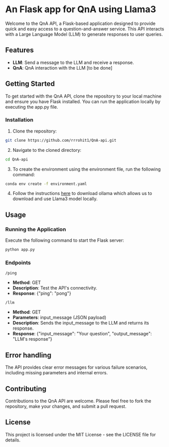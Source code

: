 
# An Flask app for QnA using Llama3

Welcome to the QnA API, a Flask-based application designed to provide quick and easy access to a question-and-answer service. This API interacts with a Large Language Model (LLM) to generate responses to user queries.

## Features

- **LLM**: Send a message to the LLM and receive a response.
- **QnA**: QnA interaction with the LLM [to be done]

## Getting Started

To get started with the QnA API, clone the repository to your local machine and ensure you have Flask installed. You can run the application locally by executing the app.py file.

### Installation

1. Clone the repository:

```bash
git clone https://github.com/rrrohit1/QnA-api.git
```

2. Navigate to the cloned directory:
```bash
cd QnA-api
```

3. To create the environment using the environment file, run the following command:

```bash
conda env create -f environment.yaml
```

4. Follow the instructions [here](https://python.langchain.com/v0.2/docs/integrations/chat/ollama/) to download ollama which allows us to download and use Llama3 model locally.

## Usage

### Running the Application

Execute the following command to start the Flask server:

```bash
python app.py
```

### Endpoints

`/ping`

- **Method**: GET
- **Description**: Test the API's connectivity.
- **Response**: {"ping": "pong"}

`/llm`

- **Method**: GET
- **Parameters**: input_message (JSON payload)
- **Description**: Sends the input_message to the LLM and returns its response.
- **Response**: {"input_message": "Your question", "output_message": "LLM's response"}

## Error handling

The API provides clear error messages for various failure scenarios, including missing parameters and internal errors.

## Contributing

Contributions to the QnA API are welcome. Please feel free to fork the repository, make your changes, and submit a pull request.

## License

This project is licensed under the MIT License - see the LICENSE file for details.

